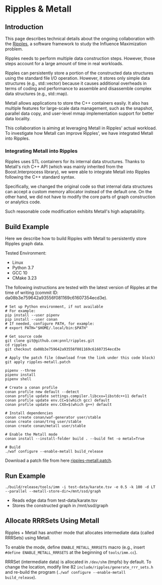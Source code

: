# Ripples & Metall

## Introduction

This page describes technical details about the ongoing collaboration with the [Ripples](https://github.com/pnnl/ripples), a software framework to study the Influence Maximization problem.

Ripples needs to perform multiple data construction steps. However, those steps account for a large amount of time in real workloads.

Ripples can persistently store a portion of the constructed data structures using the standard file I/O operation.
However, it stores only simple data structures (e.g., std::vector) because it causes additional overheads in terms of coding and performance to assemble and disassemble complex data structures (e.g., std::map).

Metall allows applications to store the C++ containers easily. It also has multiple features for large-scale data management, such as the snapshot, parallel data copy, and user-level mmap implementation support for better data locality.

This collaboration is aiming at leveraging Metall in Ripples' actual workload. To investigate how Metall can improve Ripples', we have integrated Metall into Ripples.

### Integrating Metall into Ripples

Ripples uses STL containers for its internal data structures.
Thanks to Metall's rich C++ API (which was mainly inherited from the Boost.Interprocess library),
we were able to integrate Metall into Ripples following the C++ standard syntax.

Specifically, we changed the original code so that internal data structures can accept a custom memory allocator instead of the default one.
On the other hand, we did not have to modify the core parts of graph construction or analytics code.

Such reasonable code modification exhibits Metall's high adaptability.

## Build Example

Here we describe how to build Ripples with Metall to persistently store Ripples graph data.

Tested Environment:

- Linux
- Python 3.7
- GCC 10
- CMake 3.23

The following instructions are tested with the latest version of Ripples at the time of writing (commit ID: da08b3e759642a93556f081169c61607354ecd3e).

```shell
# Set up Python environment, if not available
# For example:
pip install --user pipenv
pip install --user conan
# If needed, configure PATH, for example:
# export PATH="$HOME/.local/bin:$PATH"

# Get source code
git clone git@github.com:pnnl/ripples.git
cd ripples
git checkout da08b3e759642a93556f081169c61607354ecd3e

# Apply the patch file (download from the link under this code block)
git apply ripples-metall.patch

pipenv --three
pipenv install
pipenv shell

# Create a conan profile
conan profile new default --detect
conan profile update settings.compiler.libcxx=libstdc++11 default
conan profile update env.CC=$(which gcc) default
conan profile update env.CXX=$(which g++) default

# Install dependencies
conan create conan/waf-generator user/stable
conan create conan/trng user/stable
conan create conan/metall user/stable

# Enable the Metall mode
conan install --install-folder build . --build fmt -o metal=True

# Build
./waf configure --enable-metall build_release
```

Download a patch file from here [ripples-metall.patch](./ripples-metall.patch).

## Run Example

```shell
./build/release/tools/imm -i test-data/karate.tsv -e 0.5 -k 100 -d LT --parallel --metall-store-dir=/mnt/ssd/graph
```

- Reads edge data from test-data/karate.tsv
- Stores the constructed graph in /mnt/ssd/graph

## Allocate RRRSets Using Metall

Ripples + Metall has another mode that allocates intermediate data (called RRRSets) using Metall.

To enable the mode, define `ENABLE_METALL_RRRSETS` macro (e.g., insert `#define ENABLE_METALL_RRRSETS` at the beginning of `tools/imm.cc`).

RRRSet (intermediate data) is allocated in `/dev/shm` (tmpfs) by default. To change the location, modify line 82 `include/ripples/generate_rrr_sets.h` and re-build the program (`./waf configure --enable-metall build_release`).